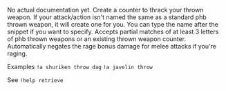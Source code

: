 No actual documentation yet.
Create a counter to thrack your thrown weapon. If your attack/action isn't named the same as a standard phb thrown weapon, it will create one for you. You can type the name after the snippet if you want to specify. Accepts partial matches of at least 3 letters of phb thrown weapons or an existing thrown weapon counter. Automatically negates the rage bonus damage for melee attacks if you're raging.

Examples ``!a shuriken throw dag``   ``!a javelin throw``

See ``!help retrieve``